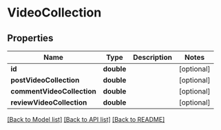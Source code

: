 # VideoCollection

## Properties
Name | Type | Description | Notes
------------ | ------------- | ------------- | -------------
**id** | **double** |  | [optional] 
**postVideoCollection** | **double** |  | [optional] 
**commentVideoCollection** | **double** |  | [optional] 
**reviewVideoCollection** | **double** |  | [optional] 

[[Back to Model list]](../README.md#documentation-for-models) [[Back to API list]](../README.md#documentation-for-api-endpoints) [[Back to README]](../README.md)


